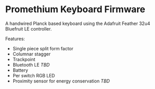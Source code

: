 Promethium Keyboard Firmware
============================
A handwired Planck based keyboard using the Adafruit Feather 32u4 Bluefruit LE controller.

Features:

* Single piece split form factor
* Columnar stagger
* Trackpoint
* Bluetooth LE *TBD*
* Battery
* Per switch RGB LED
* Proximity sensor for energy conservation *TBD*